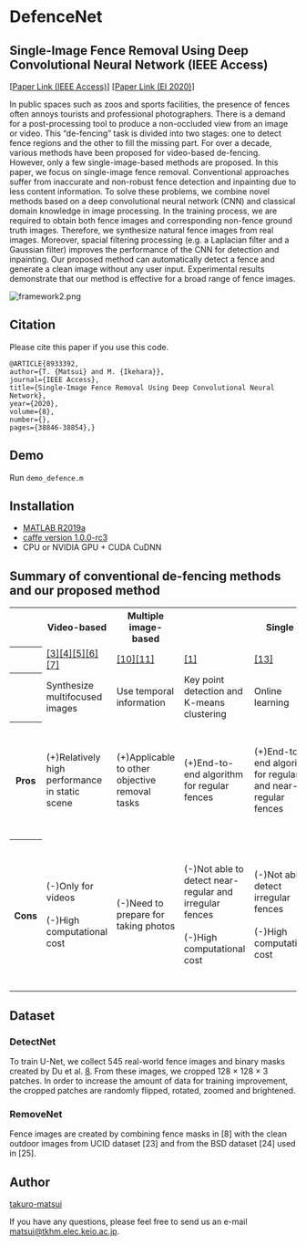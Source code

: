 # DefenceNet
## Single-Image Fence Removal Using Deep Convolutional Neural Network (IEEE Access)
[[Paper Link (IEEE Access)](https://ieeexplore.ieee.org/document/8933392)] 
[[Paper Link (EI 2020)](http://docserver.ingentaconnect.com/deliver/fasttrack/ist/24701173/3279490-ipas_1580149687080.pdf?expires=1585644939&id=guest&checksum=DCC4B48B6E63DFAC6EC5921A2BDE3557)] 


In public spaces such as zoos and sports facilities, the presence of fences often annoys tourists and professional photographers. There is a demand for a post-processing tool to produce a non-occluded view from an image or video. This “de-fencing” task is divided into two stages: one to detect fence regions and the other to fill the missing part. For over a decade, various methods have been proposed for video-based de-fencing. However, only a few single-image-based methods are proposed. In this paper, we focus on single-image fence removal. Conventional approaches suffer from inaccurate and non-robust fence detection and inpainting due to less content information. To solve these problems, we combine novel methods based on a deep convolutional neural network (CNN) and classical domain knowledge in image processing. In the training process, we are required to obtain both fence images and corresponding non-fence ground truth images. Therefore, we synthesize natural fence images from real images. Moreover, spacial filtering processing (e.g. a Laplacian filter and a Gaussian filter) improves the performance of the CNN for detection and inpainting. Our proposed method can automatically detect a fence and generate a clean image without any user input. Experimental results demonstrate that our method is effective for a broad range of fence images.

![framework2.png](https://qiita-image-store.s3.ap-northeast-1.amazonaws.com/0/238733/92ce763c-4042-6817-df9b-908ad042635b.png)

## Citation

Please cite this paper if you use this code.

```
@ARTICLE{8933392, 
author={T. {Matsui} and M. {Ikehara}}, 
journal={IEEE Access}, 
title={Single-Image Fence Removal Using Deep Convolutional Neural Network}, 
year={2020}, 
volume={8}, 
number={}, 
pages={38846-38854},}
```



## Demo
Run `demo_defence.m`

## Installation
-  [MATLAB R2019a](https://ww2.mathworks.cn/en/products/new_products/release2019a.html)
- [caffe version 1.0.0-rc3](http://caffe.berkeleyvision.org/)
- CPU or NVIDIA GPU + CUDA CuDNN

## Summary of conventional de-fencing methods and our proposed method
<table>
<tr>
  <th></th>
  <th>Video-based</th>
  <th>Multiple image-based</th>
  <th colspan=4>Single mage-based</th>
</tr>

<tr>
  <th></th>
  <td><a href= "https://ieeexplore.ieee.org/document/6738278" >[3]</a><a href= "https://ieeexplore.ieee.org/document/7486506" >[4]</a></a><a href= "https://arxiv.org/abs/1609.07727" >[5]<a href= "https://arxiv.org/abs/1612.03273" >[6]</a><a href= "https://ieeexplore.ieee.org/document/7780452" >[7]</a></td>

  <td><a href= "https://www.semanticscholar.org/paper/A-multimodal-approach-for-image-de-fencing-and-Jonna-Voleti/09df6016705d6085904bd0a9cab90f5a2e05440f" >[10]</a><a href= "https://ieeexplore.ieee.org/document/6224549" >[11]</a></td>

  <td><a href= "https://ieeexplore.ieee.org/document/4587493" >[1]</a></td>
  <td><a href= "https://pennstate.pure.elsevier.com/en/publications/image-de-fencing-revisited" >[13]</a></td>
  <td><a href= "https://link.springer.com/article/10.1007/s11760-016-0876-7" >[14]</a></td>
  <td><font color="red"><b>Ours</b></font></td>
</tr>

<tr>
  <th></th>
  <td>Synthesize multifocused images</td>
  <td>Use temporal information</td>
  <td>Key point detection and K-means clustering</td>
  <td>Online learning</th>
  <td>Use color similarity based on user input</td>
  <td>CNN and image filtering</td>
</tr>

<tr>
  <th>Pros</th>
  <td>(+)Relatively high performance in static scene</td>

  <td>(+)Applicable to other objective removal tasks</td>

  <td>(+)End-to-end algorithm for regular fences</td>

  <td>(+)End-to-end algorithm for regular and near-regular fences</td>

  <td>(+)Able to detect even irregular fences</td>

  <td>(+)End-to-end algorithm regardless of fence colors and shapes<br><br>(+)Natural appearance</td>
</tr>

<tr>
  <th>Cons</th>
  <td>(-)Only for videos<br><br>(-)High computational cost  </td>

  <td>(-)Need to prepare for taking photos</td>

  <td>(-)Not able to detect near-regular and irregular fences<br><br>(-)High computational cost  </td>

  <td>(-)Not able to detect irregular fences<br><br>(-)High computational cost  </td>

  <td>(-)Need skilled-user intervention<br><br>(-)Not able to distinguish fences and background that have similar color</td>

<td>(-)Week to fence orientation and certain angle</td>
</tr>
</table>

## Dataset
### DetectNet
To train U-Net, we collect 545 real-world fence images and binary masks created by Du et al. [8](https://github.com/chen-du/De-fencing/tree/master/dataset). From
these images, we cropped 128 × 128 × 3 patches. In order to increase the amount of data for training improvement, the cropped patches are randomly flipped, rotated, zoomed and brightened.

### RemoveNet
Fence images are created by combining fence masks in [8] with the clean outdoor images from UCID dataset [23] and from the BSD dataset [24] used in [25].


## Author

[takuro-matsui](https://ieeexplore.ieee.org/author/37086527658)

If you have any questions, please feel free to send us an e-mail matsui@tkhm.elec.keio.ac.jp.
